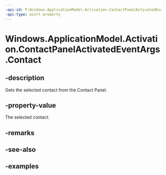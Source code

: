 ```yaml
---
-api-id: P:Windows.ApplicationModel.Activation.ContactPanelActivatedEventArgs.Contact
-api-type: winrt property
---
```


<!-- Property syntax.
public Contact Contact { get; }
-->

# Windows.ApplicationModel.Activation.ContactPanelActivatedEventArgs.Contact

## -description

Gets the selected contact from the Contact Panel. 

## -property-value

The selected contact. 

## -remarks

## -see-also

## -examples

